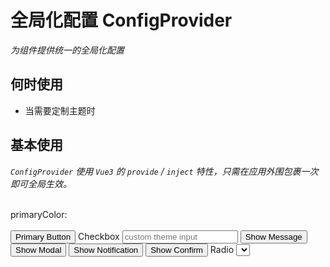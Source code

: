 # 全局化配置 ConfigProvider

<GlobalElement />

*为组件提供统一的全局化配置*

## 何时使用

- 当需要定制主题时
<!-- - 当需要为组件提供的全局配置时 -->

<script setup lang="ts">
import { ref, h } from 'vue'
import { format } from 'date-fns'
import { MessageOutlined, CommentOutlined, MinusOutlined, PlusOutlined } from '@ant-design/icons-vue'
import type { ConfigProviderTheme, CarouselImage, SelectOption, StepsItem, TabsItem, TextScrollItem, UploadFileType } from 'vue-amazing-ui'
const primaryColor = ref<string>('#ff6900')
const commonPrimaryColor = ref<string>('#1677ff')
const buttonPrimaryColor = ref<string>('#18a058')
const theme = ref<ConfigProviderTheme>({
  common: {
    primaryColor: commonPrimaryColor.value
  },
  Button: {
    primaryColor: buttonPrimaryColor.value
  }
})
const checkboxChecked = ref<boolean>(false)
const cardDate = ref<number>(Date.now())
const dateValue = ref<string>(format(new Date(), 'yyyy-MM-dd'))
const inputValue = ref<string>('')
const inputNumberValue = ref<number>(3)
const inputSearchValue = ref<string>('')
const cardRef = ref()
const loadingBarRef = ref()
const messageRef = ref()
const modalRef = ref()
const notificationRef = ref()
const page = ref<number>(1)
const radioChecked = ref<boolean>(false)
const images = ref<CarouselImage[]>([
  {
    name: 'image-1',
    src: 'https://cdn.jsdelivr.net/gh/themusecatcher/resources@0.1.2/1.jpg',
    link: 'https://cdn.jsdelivr.net/gh/themusecatcher/resources@0.1.2/1.jpg'
  },
  {
    name: 'image-2',
    src: 'https://cdn.jsdelivr.net/gh/themusecatcher/resources@0.1.2/2.jpg',
    link: 'https://cdn.jsdelivr.net/gh/themusecatcher/resources@0.1.2/2.jpg'
  },
  {
    name: 'image-3',
    src: 'https://cdn.jsdelivr.net/gh/themusecatcher/resources@0.1.2/3.jpg',
    link: 'https://cdn.jsdelivr.net/gh/themusecatcher/resources@0.1.2/3.jpg'
  },
  {
    name: 'image-4',
    src: 'https://cdn.jsdelivr.net/gh/themusecatcher/resources@0.1.2/4.jpg'
  },
  {
    name: 'image-5',
    src: 'https://cdn.jsdelivr.net/gh/themusecatcher/resources@0.1.2/5.jpg'
  }
])
const options = ref<SelectOption[]>([
  {
    label: '北京市',
    value: 1
  },
  {
    label: '上海市',
    value: 2
  },
  {
    label: '纽约市',
    value: 3
  },
  {
    label: '旧金山',
    value: 4
  },
  {
    label: '布宜诺斯艾利斯',
    value: 5
  },
  {
    label: '伊斯坦布尔',
    value: 6
  },
  {
    label: '拜占庭',
    value: 7
  },
  {
    label: '君士坦丁堡',
    value: 8
  }
])
const selectedValue = ref<number>(5)
const percent = ref<number>(80)
const sliderValue = ref<number>(50)
const stepsItems = ref<StepsItem[]>([
  {
    title: 'Step 1',
    description: 'description 1'
  },
  {
    title: 'Step 2',
    description: 'description 2'
  },
  {
    title: 'Step 3',
    description: 'description 3'
  }
])
const current = ref<number>(2)
const switchChecked = ref<boolean>(false)
const tabItems = ref<TabsItem[]>([
  {
    key: '1',
    tab: 'Tab 1',
    content: 'Content of Tab Pane 1'
  },
  {
    key: '2',
    tab: 'Tab 2',
    content: 'Content of Tab Pane 2'
  },
  {
    key: '3',
    tab: 'Tab 3',
    content: 'Content of Tab Pane 3'
  },
  {
    key: '4',
    tab: 'Tab 4',
    content: 'Content of Tab Pane 4'
  },
  {
    key: '5',
    tab: 'Tab 5',
    content: 'Content of Tab Pane 5'
  },
  {
    key: '6',
    tab: 'Tab 6',
    content: 'Content of Tab Pane 6'
  }
])
const activeKey = ref<string>('1')
const textareaValue = ref<string>('')
const scrollItems = ref<TextScrollItem[]>([
  {
    title: '美国作家杰罗姆·大卫·塞林格创作的唯一一部长篇小说',
    href: 'https://blog.csdn.net/Dandrose?type=blog',
    target: '_blank'
  },
  {
    title: '《麦田里的守望者》首次出版于1951年',
    href: 'https://blog.csdn.net/Dandrose?type=blog',
    target: '_blank'
  },
  {
    title: '塞林格将故事的起止局限于16岁的中学生霍尔顿·考尔菲德从离开学校到纽约游荡的三天时间内'
  },
  {
    title: '并借鉴了意识流天马行空的写作方法，充分探索了一个十几岁少年的内心世界',
    href: 'https://blog.csdn.net/Dandrose?type=blog',
    target: '_blank'
  },
  {
    title: '愤怒与焦虑是此书的两大主题，主人公的经历和思想在青少年中引起强烈共鸣',
    href: 'https://blog.csdn.net/Dandrose?type=blog',
    target: '_blank'
  }
])
const fileList = ref<UploadFileType[]>([
  {
    name: '1.jpg',
    url: 'https://cdn.jsdelivr.net/gh/themusecatcher/resources@0.1.2/1.jpg'
  },
  {
    name: 'Markdown.pdf',
    url: 'https://cdn.jsdelivr.net/gh/themusecatcher/resources@0.1.2/Markdown.pdf'
  }
])
function onIncrease(scale: number) {
  const res = percent.value + scale
  if (res > 100) {
    percent.value = 100
  } else {
    percent.value = res
  }
}
function onDecline(scale: number) {
  const res = percent.value - scale
  if (res < 0) {
    percent.value = 0
  } else {
    percent.value = res
  }
}
</script>

## 基本使用

*`ConfigProvider` 使用 `Vue3` 的 `provide` / `inject` 特性，只需在应用外围包裹一次即可全局生效。*

<br/>
<Card title="以下示例已包含所有使用主题色的组件" >
  <Space align="center">
    primaryColor:<ColorPicker style="width: 200px" v-model:value="primaryColor" />
  </Space>
</Card>
<br/>
<br/>
<ConfigProvider :theme="{ common: { primaryColor } }">
  <Flex vertical>
    <Space align="center">
      <Alert style="width: 200px" message="Info Text" type="info" show-icon />
      <BackTop />
      <Button type="primary">Primary Button</Button>
      <Checkbox v-model:checked="checkboxChecked">Checkbox</Checkbox>
      <ColorPicker :width="200" />
      <DatePicker v-model="dateValue" format="yyyy-MM-dd" placeholder="请选择日期" />
      <Input :width="200" v-model:value="inputValue" placeholder="custom theme input" />
      <InputNumber :width="120" v-model:value="inputNumberValue" placeholder="please input" />
      <InputSearch
        :width="200"
        v-model:value="inputSearchValue"
        :search-props="{ type: 'primary' }"
        placeholder="input search"
      />
      <Button type="primary" @click="messageRef.info('This is an info message')">Show Message</Button>
      <Message ref="messageRef" />
      <Button
        type="primary"
        @click="modalRef.info({ title: 'This is an info modal', content: 'Some descriptions ...' })"
        >Show Modal</Button
      >
      <Modal ref="modalRef" />
      <Button
        type="primary"
        @click="notificationRef.info({ title: 'Notification Title', description: 'This is a normal notification' })"
        >Show Notification</Button
      >
      <Notification ref="notificationRef" />
      <Popconfirm title="Custom Theme" description="There will have some descriptions ..." icon="info">
        <Button type="primary">Show Confirm</Button>
      </Popconfirm>
      <Radio v-model:checked="radioChecked">Radio</Radio>
      <Select :options="options" v-model="selectedValue" />
      <Switch v-model="switchChecked" />
      <Textarea :width="360" v-model:value="textareaValue" placeholder="custom theme textarea" />
      <Image src="https://cdn.jsdelivr.net/gh/themusecatcher/resources@0.1.2/1.jpg" />
    </Space>
    <Calendar v-model:value="cardDate" display="card" />
    <Carousel style="margin-left: 0" :images="images" :height="450" />
    <Card style="height: 300px; transform: translate(0)">
      <FloatButton type="primary" :right="96">
        <template #icon>
          <MessageOutlined />
        </template>
      </FloatButton>
      <FloatButton type="primary" shape="square">
        <template #icon>
          <CommentOutlined />
        </template>
      </FloatButton>
    </Card>
    <LoadingBar ref="loadingBarRef" :container-style="{ position: 'absolute' }" :to="cardRef" />
    <div
      ref="cardRef"
      style="position: relative; width: 50%; padding: 48px 36px; border-radius: 8px; border: 1px solid #f0f0f0"
    >
      <Space>
        <Button type="primary" @click="loadingBarRef.start()">Start</Button>
        <Button @click="loadingBarRef.finish()">Finish</Button>
        <Button type="danger" @click="loadingBarRef.error()">Error</Button>
      </Space>
    </div>
    <Pagination v-model:page="page" :total="500" show-quick-jumper />
    <Card>
      <Flex vertical>
        <Progress :percent="percent" />
        <Space align="center">
          <Progress type="circle" :percent="percent" />
          <Button @click="onDecline(5)" size="large" :icon="() => h(MinusOutlined)">Decline</Button>
          <Button @click="onIncrease(5)" size="large" :icon="() => h(PlusOutlined)">Increase</Button>
        </Space>
      </Flex>
    </Card>
    <Card>
      <Slider v-model:value="sliderValue" />
    </Card>
    <Card>
      <Flex style="height: 60px">
        <Spin spinning />
        <Spin spinning indicator="spin-dot" />
        <Spin spinning indicator="spin-line" />
        <Spin spinning :spin-circle-percent="50" indicator="ring-circle" />
        <Spin spinning :spin-circle-percent="50" indicator="ring-rail" />
        <Spin spinning indicator="dynamic-circle" />
        <Spin spinning indicator="magic-ring" />
      </Flex>
    </Card>
    <Card>
      <Steps :items="stepsItems" v-model:current="current" />
    </Card>
    <Swiper
      style="margin-left: 0"
      :images="images"
      :height="450"
      :speed="800"
      :pagination="{
        dynamicBullets: true,
        clickable: true
      }"
    />
    <Card>
      <Tabs :items="tabItems" v-model:active-key="activeKey" />
    </Card>
    <TextScroll :items="scrollItems" />
    <Upload v-model:fileList="fileList" />
  </Flex>
</ConfigProvider>

::: details Show Code

```vue
<script setup lang="ts">
import { ref, h } from 'vue'
import { format } from 'date-fns'
import { MessageOutlined, CommentOutlined, MinusOutlined, PlusOutlined } from '@ant-design/icons-vue'
import type { CarouselImage, SelectOption, StepsItem, TabsItem, TextScrollItem, UploadFileType } from 'vue-amazing-ui'
const primaryColor = ref<string>('#ff6900')
const checkboxChecked = ref<boolean>(false)
const cardDate = ref<number>(Date.now())
const dateValue = ref<string>(format(new Date(), 'yyyy-MM-dd'))
const inputValue = ref<string>('')
const inputNumberValue = ref<number>(3)
const inputSearchValue = ref<string>('')
const cardRef = ref()
const loadingBarRef = ref()
const messageRef = ref()
const modalRef = ref()
const notificationRef = ref()
const page = ref<number>(1)
const radioChecked = ref<boolean>(false)
const images = ref<CarouselImage[]>([
  {
    name: 'image-1',
    src: 'https://cdn.jsdelivr.net/gh/themusecatcher/resources@0.1.2/1.jpg',
    link: 'https://cdn.jsdelivr.net/gh/themusecatcher/resources@0.1.2/1.jpg'
  },
  {
    name: 'image-2',
    src: 'https://cdn.jsdelivr.net/gh/themusecatcher/resources@0.1.2/2.jpg',
    link: 'https://cdn.jsdelivr.net/gh/themusecatcher/resources@0.1.2/2.jpg'
  },
  {
    name: 'image-3',
    src: 'https://cdn.jsdelivr.net/gh/themusecatcher/resources@0.1.2/3.jpg',
    link: 'https://cdn.jsdelivr.net/gh/themusecatcher/resources@0.1.2/3.jpg'
  },
  {
    name: 'image-4',
    src: 'https://cdn.jsdelivr.net/gh/themusecatcher/resources@0.1.2/4.jpg'
  },
  {
    name: 'image-5',
    src: 'https://cdn.jsdelivr.net/gh/themusecatcher/resources@0.1.2/5.jpg'
  }
])
const options = ref<SelectOption[]>([
  {
    label: '北京市',
    value: 1
  },
  {
    label: '上海市',
    value: 2
  },
  {
    label: '纽约市',
    value: 3
  },
  {
    label: '旧金山',
    value: 4
  },
  {
    label: '布宜诺斯艾利斯',
    value: 5
  },
  {
    label: '伊斯坦布尔',
    value: 6
  },
  {
    label: '拜占庭',
    value: 7
  },
  {
    label: '君士坦丁堡',
    value: 8
  }
])
const selectedValue = ref<number>(5)
const percent = ref<number>(80)
const sliderValue = ref<number>(50)
const stepsItems = ref<StepsItem[]>([
  {
    title: 'Step 1',
    description: 'description 1'
  },
  {
    title: 'Step 2',
    description: 'description 2'
  },
  {
    title: 'Step 3',
    description: 'description 3'
  }
])
const current = ref<number>(2)
const switchChecked = ref<boolean>(false)
const tabItems = ref<TabsItem[]>([
  {
    key: '1',
    tab: 'Tab 1',
    content: 'Content of Tab Pane 1'
  },
  {
    key: '2',
    tab: 'Tab 2',
    content: 'Content of Tab Pane 2'
  },
  {
    key: '3',
    tab: 'Tab 3',
    content: 'Content of Tab Pane 3'
  },
  {
    key: '4',
    tab: 'Tab 4',
    content: 'Content of Tab Pane 4'
  },
  {
    key: '5',
    tab: 'Tab 5',
    content: 'Content of Tab Pane 5'
  },
  {
    key: '6',
    tab: 'Tab 6',
    content: 'Content of Tab Pane 6'
  }
])
const activeKey = ref<string>('1')
const textareaValue = ref<string>('')
const scrollItems = ref<TextScrollItem[]>([
  {
    title: '美国作家杰罗姆·大卫·塞林格创作的唯一一部长篇小说',
    href: 'https://blog.csdn.net/Dandrose?type=blog',
    target: '_blank'
  },
  {
    title: '《麦田里的守望者》首次出版于1951年',
    href: 'https://blog.csdn.net/Dandrose?type=blog',
    target: '_blank'
  },
  {
    title: '塞林格将故事的起止局限于16岁的中学生霍尔顿·考尔菲德从离开学校到纽约游荡的三天时间内'
  },
  {
    title: '并借鉴了意识流天马行空的写作方法，充分探索了一个十几岁少年的内心世界',
    href: 'https://blog.csdn.net/Dandrose?type=blog',
    target: '_blank'
  },
  {
    title: '愤怒与焦虑是此书的两大主题，主人公的经历和思想在青少年中引起强烈共鸣',
    href: 'https://blog.csdn.net/Dandrose?type=blog',
    target: '_blank'
  }
])
const fileList = ref<UploadFileType[]>([
  {
    name: '1.jpg',
    url: 'https://cdn.jsdelivr.net/gh/themusecatcher/resources@0.1.2/1.jpg'
  },
  {
    name: 'Markdown.pdf',
    url: 'https://cdn.jsdelivr.net/gh/themusecatcher/resources@0.1.2/Markdown.pdf'
  }
])
function onIncrease(scale: number) {
  const res = percent.value + scale
  if (res > 100) {
    percent.value = 100
  } else {
    percent.value = res
  }
}
function onDecline(scale: number) {
  const res = percent.value - scale
  if (res < 0) {
    percent.value = 0
  } else {
    percent.value = res
  }
}
</script>
<template>
  <Space align="center">
    primaryColor:<ColorPicker style="width: 200px" v-model:value="primaryColor" />
  </Space>
  <br/>
  <br/>
  <ConfigProvider :theme="{ common: { primaryColor } }">
    <Flex vertical>
      <Space align="center">
        <Alert style="width: 200px" message="Info Text" type="info" show-icon />
        <BackTop />
        <Button type="primary">Primary Button</Button>
        <Checkbox v-model:checked="checkboxChecked">Checkbox</Checkbox>
        <ColorPicker :width="200" />
        <DatePicker v-model="dateValue" format="yyyy-MM-dd" placeholder="请选择日期" />
        <Input :width="200" v-model:value="inputValue" placeholder="custom theme input" />
        <InputNumber :width="120" v-model:value="inputNumberValue" placeholder="please input" />
        <InputSearch
          :width="200"
          v-model:value="inputSearchValue"
          :search-props="{ type: 'primary' }"
          placeholder="input search"
        />
        <Button type="primary" @click="messageRef.info('This is an info message')">Show Message</Button>
        <Message ref="messageRef" />
        <Button
          type="primary"
          @click="modalRef.info({ title: 'This is an info modal', content: 'Some descriptions ...' })"
          >Show Modal</Button
        >
        <Modal ref="modalRef" />
        <Button
          type="primary"
          @click="notificationRef.info({ title: 'Notification Title', description: 'This is a normal notification' })"
          >Show Notification</Button
        >
        <Notification ref="notificationRef" />
        <Popconfirm title="Custom Theme" description="There will have some descriptions ..." icon="info">
          <Button type="primary">Show Confirm</Button>
        </Popconfirm>
        <Radio v-model:checked="radioChecked">Radio</Radio>
        <Select :options="options" v-model="selectedValue" />
        <Switch v-model="switchChecked" />
        <Textarea :width="360" v-model:value="textareaValue" placeholder="custom theme textarea" />
        <Image src="https://cdn.jsdelivr.net/gh/themusecatcher/resources@0.1.2/1.jpg" />
      </Space>
      <Calendar v-model:value="cardDate" display="card" />
      <Carousel style="margin-left: 0" :images="images" :height="450" />
      <Card style="height: 300px; transform: translate(0)">
        <FloatButton type="primary" :right="96">
          <template #icon>
            <MessageOutlined />
          </template>
        </FloatButton>
        <FloatButton type="primary" shape="square">
          <template #icon>
            <CommentOutlined />
          </template>
        </FloatButton>
      </Card>
      <LoadingBar ref="loadingBarRef" :container-style="{ position: 'absolute' }" :to="cardRef" />
      <div
        ref="cardRef"
        style="position: relative; width: 50%; padding: 48px 36px; border-radius: 8px; border: 1px solid #f0f0f0"
      >
        <Space>
          <Button type="primary" @click="loadingBarRef.start()">Start</Button>
          <Button @click="loadingBarRef.finish()">Finish</Button>
          <Button type="danger" @click="loadingBarRef.error()">Error</Button>
        </Space>
      </div>
      <Pagination v-model:page="page" :total="500" show-quick-jumper />
      <Card>
        <Flex vertical>
          <Progress :percent="percent" />
          <Space align="center">
            <Progress type="circle" :percent="percent" />
            <Button @click="onDecline(5)" size="large" :icon="() => h(MinusOutlined)">Decline</Button>
            <Button @click="onIncrease(5)" size="large" :icon="() => h(PlusOutlined)">Increase</Button>
          </Space>
        </Flex>
      </Card>
      <Card>
        <Slider v-model:value="sliderValue" />
      </Card>
      <Card>
        <Flex style="height: 60px">
          <Spin spinning />
          <Spin spinning indicator="spin-dot" />
          <Spin spinning indicator="spin-line" />
          <Spin spinning :spin-circle-percent="50" indicator="ring-circle" />
          <Spin spinning :spin-circle-percent="50" indicator="ring-rail" />
          <Spin spinning indicator="dynamic-circle" />
          <Spin spinning indicator="magic-ring" />
        </Flex>
      </Card>
      <Card>
        <Steps :items="stepsItems" v-model:current="current" />
      </Card>
      <Swiper
        style="margin-left: 0"
        :images="images"
        :height="450"
        :speed="800"
        :pagination="{
          dynamicBullets: true,
          clickable: true
        }"
      />
      <Card>
        <Tabs :items="tabItems" v-model:active-key="activeKey" />
      </Card>
      <TextScroll :items="scrollItems" />
      <Upload v-model:fileList="fileList" />
    </Flex>
  </ConfigProvider>
</template>
```

:::

## 自定义组件主题

<Flex vertical>
  <Space align="center">
    commonPrimaryColor:<ColorPicker style="width: 200px" v-model:value="commonPrimaryColor" />
  </Space>
  <Space align="center">
    buttonPrimaryColor:<ColorPicker style="width: 200px" v-model:value="buttonPrimaryColor" />
  </Space>
  <ConfigProvider
    :theme="{ common: { primaryColor: commonPrimaryColor }, Button: { primaryColor: buttonPrimaryColor } }"
  >
    <Space align="center">
      <Alert style="width: 200px" message="Info Text" type="info" show-icon />
      <Button type="primary">Primary Button</Button>
    </Space>
  </ConfigProvider>
</Flex>

::: details Show Code

```vue
<script setup lang="ts">
import { ref } from 'vue'
import type { ConfigProviderTheme } from 'vue-amazing-ui'
const commonPrimaryColor = ref<string>('#1677ff')
const buttonPrimaryColor = ref<string>('#18a058')
const theme = ref<ConfigProviderTheme>({
  common: {
    primaryColor: commonPrimaryColor.value
  },
  Button: {
    primaryColor: buttonPrimaryColor.value
  }
})
</script>
<template>
  <Flex vertical>
    <Space align="center">
      commonPrimaryColor:<ColorPicker style="width: 200px" v-model:value="commonPrimaryColor" />
    </Space>
    <Space align="center">
      buttonPrimaryColor:<ColorPicker style="width: 200px" v-model:value="buttonPrimaryColor" />
    </Space>
    <ConfigProvider :theme="theme">
      <Space align="center">
        <Alert style="width: 200px" message="Info Text" type="info" show-icon />
        <Button type="primary">Primary Button</Button>
      </Space>
    </ConfigProvider>
  </Flex>
</template>
```

:::

## 自定义包裹元素

<ConfigProvider :abstract="false" tag="span" :theme="{ common: { primaryColor: '#ff6900' } }">
  <Button type="primary">Primary Button</Button>
</ConfigProvider>

::: details Show Code

```vue
<template>
  <ConfigProvider :abstract="false" tag="span" :theme="{ common: { primaryColor: '#ff6900' } }">
    <Button type="primary">Primary Button</Button>
  </ConfigProvider>
</template>
```

:::

## APIs

### ConfigProvider

参数 | 说明 | 类型 | 默认值
:-- | :-- | :-- | :--
theme | 主题对象 | [Theme](#theme-type) | {}
abstract | boolean | 是否不存在 `DOM` 包裹元素 | true
tag | string | `ConfigProvider` 被渲染成的元素，`abstract` 为 `true` 时有效 | 'div'

### Theme Type

名称 | 说明 | 类型 | 默认值
:-- | :-- | :-- | :--
common? | 全局通用配置，优先级低于组件配置 | [Config](#config-type) | undefined
[ComponentName?](#componentname-type) | 组件自定义配置 | [Config](#config-type) | undefined

### Config Type

名称 | 说明 | 类型 | 默认值
:-- | :-- | :-- | :--
primaryColor? | 主题色 | string | undefined

### ComponentName Type

名称 | 值
:-- | :--
ComponentName | 'Alert' &#124; 'BackTop' &#124; 'Button' &#124; 'Calendar' &#124; 'Carousel' &#124; 'Checkbox' &#124; 'ColorPicker' &#124; 'DatePicker' &#124; 'FloatButton' &#124; 'Image' &#124; 'Input' &#124; 'InputNumber' &#124; 'InputSearch' &#124; 'LoadingBar' &#124; 'Message' &#124; 'Modal' &#124; 'Notification' &#124; 'Pagination' &#124; 'Popconfirm' &#124; 'Progress' &#124; 'Radio' &#124; 'Select' &#124; 'Slider' &#124; 'Spin' &#124; 'Steps' &#124; 'Swiper' &#124; 'Switch' &#124; 'Tabs' &#124; 'Textarea' &#124; 'TextScroll' &#124; 'Upload'

## Slots

名称 | 说明 | 类型
:-- | :-- | :--
default | 内容 | v-slot:default

